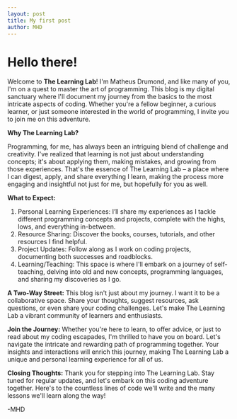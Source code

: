 ```yaml
---
layout: post
title: My first post
author: MHD
---
```


# Hello there!

  Welcome to **The Learning Lab**! I'm Matheus Drumond, and like many of you, I'm on a quest to master the art of programming. This blog is my digital sanctuary where I'll document
my journey from the basics to the most intricate aspects of coding. Whether you're a fellow beginner, a curious learner, or just someone interested in the world of 
programming, I invite you to join me on this adventure.

**Why The Learning Lab?**

Programming, for me, has always been an intriguing blend of challenge and creativity. I've realized that learning is not just about understanding concepts; 
it's about applying them, making mistakes, and growing from those experiences. That's the essence of The Learning Lab – a place where I can digest, apply, 
and share everything I learn, making the process more engaging and insightful not just for me, but hopefully for you as well.

**What to Expect:**

1. Personal Learning Experiences: I’ll share my experiences as I tackle different programming concepts and projects, complete with the highs, lows, and everything in-between.
2. Resource Sharing: Discover the books, courses, tutorials, and other resources I find helpful.
3. Project Updates: Follow along as I work on coding projects, documenting both successes and roadblocks.
4. Learning/Teaching: This space is where I'll embark on a journey of self-teaching, delving into old and new concepts, programming languages, and sharing my discoveries as I go.

**A Two-Way Street:**
This blog isn't just about my journey. I want it to be a collaborative space. Share your thoughts, suggest resources, ask questions, or even share your coding challenges. Let's make The Learning Lab a vibrant community of learners and enthusiasts.

**Join the Journey:**
Whether you're here to learn, to offer advice, or just to read about my coding escapades, I'm thrilled to have you on board. Let's navigate the intricate and 
rewarding path of programming together. Your insights and interactions will enrich this journey, making The Learning Lab a unique and personal learning experience for all of us.

**Closing Thoughts:**
Thank you for stepping into The Learning Lab. Stay tuned for regular updates, and let's embark on this coding adventure together. Here's to the countless lines of code we'll write and the many lessons we'll learn along the way!

-MHD
